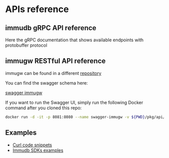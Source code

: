 # APIs reference

## immudb gRPC API reference

Here the gRPC documentation that shows available endpoints with protobuffer protocol

## immugw RESTful API reference

immugw can be found in a different [repository](https://github.com/codenotary/immugw)

You can find the swagger schema here:

[swagger immugw](https://github.com/codenotary/immugw/blob/master/pkg/api/gw.schema.swagger.json)

If you want to run the Swagger UI, simply run the following Docker command after you cloned this repo:

```bash
docker run -d -it -p 8081:8080 --name swagger-immugw -v ${PWD}/pkg/api/gw.schema.swagger.json:/openapi.json -e SWAGGER_JSON=/openapi.json  swaggerapi/swagger-ui
```

## Examples

* [Curl code snippets](../old/immugw/curl.md)
* [Immudb SDKs examples](https://github.com/codenotary/immudb-client-examples)
